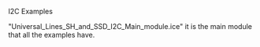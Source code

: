 
I2C Examples

"Universal_Lines_SH_and_SSD_I2C_Main_module.ice" it is the main module that all the examples have.
